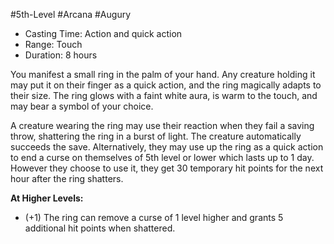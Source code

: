 #5th-Level #Arcana #Augury
 
- Casting Time: Action and quick action
- Range: Touch
- Duration: 8 hours  

You manifest a small ring in the palm of your hand. Any creature holding it may put it on their finger as a quick action, and the ring magically adapts to their size. The ring glows with a faint white aura, is warm to the touch, and may bear a symbol of your choice.
 
A creature wearing the ring may use their reaction when they fail a saving throw, shattering the ring in a burst of light. The creature automatically succeeds the save. Alternatively, they may use up the ring as a quick action to end a curse on themselves of 5th level or lower which lasts up to 1 day. However they choose to use it, they get 30 temporary hit points for the next hour after the ring shatters.
 
**At Higher Levels:** 
* (+1) The ring can remove a curse of 1 level higher and grants 5 additional hit points when shattered.
